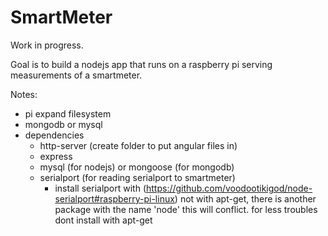 # SmartMeter
Work in progress.

Goal is to build a nodejs app that runs on a raspberry pi serving measurements of a smartmeter. 

Notes:

- pi expand filesystem
- mongodb or mysql
- dependencies
	- http-server (create folder to put angular files in)
	- express
	- mysql (for nodejs) or mongoose (for mongodb)
	- serialport (for reading serialport to smartmeter)
		- install serialport with (https://github.com/voodootikigod/node-serialport#raspberry-pi-linux)
		not with apt-get, there is another package with the name 'node' this will conflict. 
		for less troubles dont install with apt-get